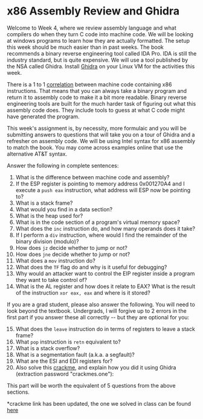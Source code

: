 # x86 Assembly Review and Ghidra

Welcome to Week 4, where we review assembly language and what compilers do when they turn C code into machine code. We will be looking at windows programs to learn how they are actually formatted. The setup this week should be much easier than in past weeks. The book recommends a binary reverse engineering tool called IDA Pro. IDA is still the industry standard, but is quite expensive. We will use a tool published by the NSA called Ghidra. Install [Ghidra](https://github.com/NationalSecurityAgency/ghidra/releases/download/Ghidra_10.2.3_build/ghidra_10.2.3_PUBLIC_20230208.zip) on your Linux VM for the activities this week.

There is a 1 to 1 [correlation](http://ref.x86asm.net/coder32.html) between machine code containing x86 instructions. That means that you can always take a binary program and return it to assembly code to make it a bit more readable. Binary reverse engineering tools are built for the much harder task of figuring out what this assembly code does. They include tools to guess at what C code might have generated the program.

This week's assignment is, by necessity, more formulaic and you will be submitting answers to questions that will take you on a tour of Ghidra and a refresher on assembly code. We will be using Intel syntax for x86 assembly to match the book. You may come across examples online that use the alternative AT&T syntax. 

Answer the following in complete sentences:

1. What is the difference between machine code and assembly?
2. If the ESP register is pointing to memory address 0x001270A4 and I execute a `push eax` instruction, what address will ESP now be pointing to?
3. What is a stack frame?
4. What would you find in a data section?
5. What is the heap used for?
6. What is in the code section of a program's virtual memory space?
7. What does the `inc` instruction do, and how many operands does it take?
8. If I perform a `div` instruction, where would I find the remainder of the binary division (modulo)?
9. How does `jz` decide whether to jump or not?
10. How does `jne` decide whether to jump or not?
11. What does a `mov` instruction do?
12. What does the `TF` flag do and why is it useful for debugging?
13. Why would an attacker want to control the EIP register inside a program they want to take control of?
14. What is the AL register and how does it relate to EAX?
What is the result of the instruction `xor eax, eax` and where is it stored?

If you are a grad student, please also answer the following. You will need to look beyond the textbook. Undergrads, I will forgive up to 2 errors in the first part if you answer these all correctly -- but they are optional for you:

15. What does the `leave` instruction do in terms of registers to leave a stack frame?
16. What `pop` instruction is `retn` equivalent to?
17. What is a stack overflow?
18. What is a segmentation fault (a.k.a. a segfault)?
19. What are the ESI and EDI registers for?
20. Also solve this [crackme](https://crackmes.one/static/crackme/5da31ebc33c5d46f00e2c661.zip), and explain how you did it using Ghidra (extraction password "crackmes.one"):

This part will be worth the equivalent of 5 questions from the above sections.

*crackme link has been updated, the one we solved in class can be found [here](https://crackmes.one/static/crackme/6296c1ff33c5d45b75903c0f.zip)